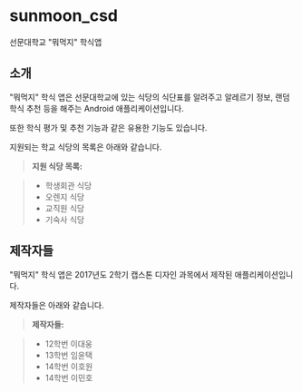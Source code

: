 # sunmoon_csd
선문대학교 "뭐먹지" 학식앱

소개
-------------
"뭐먹지" 학식 앱은 선문대학교에 있는 식당의 식단표를 알려주고 알레르기 정보, 랜덤 학식 추천 등을 해주는 Android 애플리케이션입니다.

또한 학식 평가 및 추천 기능과 같은 유용한 기능도 있습니다.

지원되는 학교 식당의 목록은 아래와 같습니다.


> **지원 식당 목록:**

> - 학생회관 식당
> - 오렌지 식당
> - 교직원 식당
> - 기숙사 식당

제작자들
-------------
"뭐먹지" 학식 앱은 2017년도 2학기 캡스톤 디자인 과목에서 제작된 애플리케이션입니다.

제작자들은 아래와 같습니다.

> **제작자들:**

> - 12학번 이대웅
> - 13학번 임윤택
> - 14학번 이호원
> - 14학번 이민호
